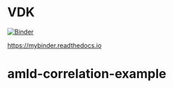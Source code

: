 # VDK 

[![Binder](https://mybinder.org/badge_logo.svg)](https://mybinder.org/v2/gh/dvalkova/amld-correlation-example/HEAD?labpath=https%3A%2F%2Fgithub.com%2Fdvalkova%2Famld-correlation-example%2Fhello.ipynb)

https://mybinder.readthedocs.io 
# amld-correlation-example
